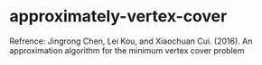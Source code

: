# approximately-vertex-cover
Refrence:
Jingrong Chen, Lei Kou, and Xiaochuan Cui. (2016). An approximation algorithm for the minimum vertex cover
problem
